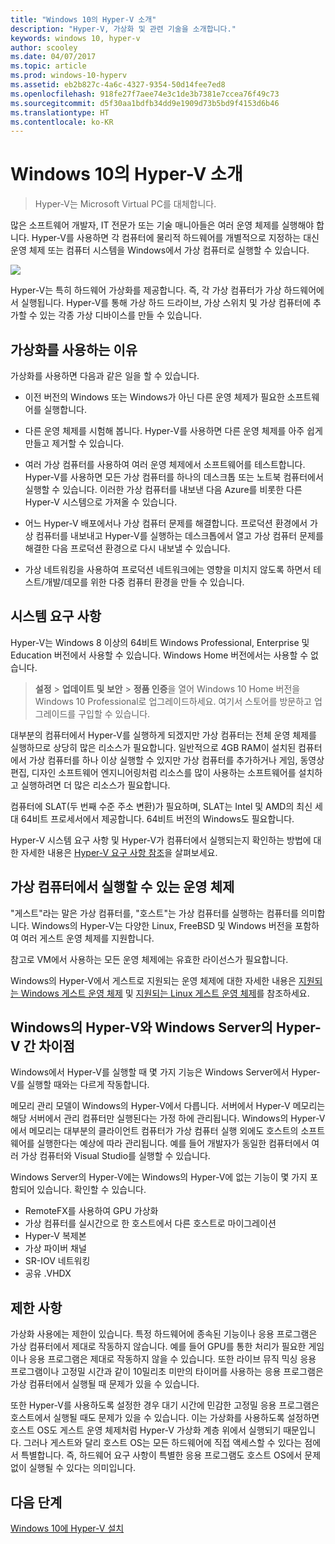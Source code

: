 ```yaml
---
title: "Windows 10의 Hyper-V 소개"
description: "Hyper-V, 가상화 및 관련 기술을 소개합니다."
keywords: windows 10, hyper-v
author: scooley
ms.date: 04/07/2017
ms.topic: article
ms.prod: windows-10-hyperv
ms.assetid: eb2b827c-4a6c-4327-9354-50d14fee7ed8
ms.openlocfilehash: 918fe27f7aee74e3c1de3b7381e7ccea76f49c73
ms.sourcegitcommit: d5f30aa1bdfb34dd9e1909d73b5bd9f4153d6b46
ms.translationtype: HT
ms.contentlocale: ko-KR
---
```

# <a name="introduction-to-hyper-v-on-windows-10"></a>Windows 10의 Hyper-V 소개

> Hyper-V는 Microsoft Virtual PC를 대체합니다. 

많은 소프트웨어 개발자, IT 전문가 또는 기술 매니아들은 여러 운영 체제를 실행해야 합니다. Hyper-V를 사용하면 각 컴퓨터에 물리적 하드웨어를 개별적으로 지정하는 대신 운영 체제 또는 컴퓨터 시스템을 Windows에서 가상 컴퓨터로 실행할 수 있습니다.  

![](media/HyperVNesting.png)

Hyper-V는 특히 하드웨어 가상화를 제공합니다.  즉, 각 가상 컴퓨터가 가상 하드웨어에서 실행됩니다.  Hyper-V를 통해 가상 하드 드라이브, 가상 스위치 및 가상 컴퓨터에 추가할 수 있는 각종 가상 디바이스를 만들 수 있습니다.

## <a name="reasons-to-use-virtualization"></a>가상화를 사용하는 이유

가상화를 사용하면 다음과 같은 일을 할 수 있습니다.  
* 이전 버전의 Windows 또는 Windows가 아닌 다른 운영 체제가 필요한 소프트웨어를 실행합니다. 

* 다른 운영 체제를 시험해 봅니다. Hyper-V를 사용하면 다른 운영 체제를 아주 쉽게 만들고 제거할 수 있습니다.

* 여러 가상 컴퓨터를 사용하여 여러 운영 체제에서 소프트웨어를 테스트합니다. Hyper-V를 사용하면 모든 가상 컴퓨터를 하나의 데스크톱 또는 노트북 컴퓨터에서 실행할 수 있습니다. 이러한 가상 컴퓨터를 내보낸 다음 Azure를 비롯한 다른 Hyper-V 시스템으로 가져올 수 있습니다.

* 어느 Hyper-V 배포에서나 가상 컴퓨터 문제를 해결합니다. 프로덕션 환경에서 가상 컴퓨터를 내보내고 Hyper-V를 실행하는 데스크톱에서 열고 가상 컴퓨터 문제를 해결한 다음 프로덕션 환경으로 다시 내보낼 수 있습니다. 

* 가상 네트워킹을 사용하여 프로덕션 네트워크에는 영향을 미치지 않도록 하면서 테스트/개발/데모를 위한 다중 컴퓨터 환경을 만들 수 있습니다.

## <a name="system-requirements"></a>시스템 요구 사항
Hyper-V는 Windows 8 이상의 64비트 Windows Professional, Enterprise 및 Education 버전에서 사용할 수 있습니다.  Windows Home 버전에서는 사용할 수 없습니다.  

>  **설정** > **업데이트 및 보안** > **정품 인증**을 열어 Windows 10 Home 버전을 Windows 10 Professional로 업그레이드하세요. 여기서 스토어를 방문하고 업그레이드를 구입할 수 있습니다.

대부분의 컴퓨터에서 Hyper-V를 실행하게 되겠지만 가상 컴퓨터는 전체 운영 체제를 실행하므로 상당히 많은 리소스가 필요합니다.  일반적으로 4GB RAM이 설치된 컴퓨터에서 가상 컴퓨터를 하나 이상 실행할 수 있지만 가상 컴퓨터를 추가하거나 게임, 동영상 편집, 디자인 소프트웨어 엔지니어링처럼 리소스를 많이 사용하는 소프트웨어를 설치하고 실행하려면 더 많은 리소스가 필요합니다. 

컴퓨터에 SLAT(두 번째 수준 주소 변환)가 필요하며, SLAT는 Intel 및 AMD의 최신 세대 64비트 프로세서에서 제공합니다.  64비트 버전의 Windows도 필요합니다.

Hyper-V 시스템 요구 사항 및 Hyper-V가 컴퓨터에서 실행되는지 확인하는 방법에 대한 자세한 내용은 [Hyper-V 요구 사항 참조](..\reference\hyper-v-requirements.md)을 살펴보세요.

## <a name="operating-systems-you-can-run-in-a-virtual-machine"></a>가상 컴퓨터에서 실행할 수 있는 운영 체제
"게스트"라는 말은 가상 컴퓨터를, "호스트"는 가상 컴퓨터를 실행하는 컴퓨터를 의미합니다. Windows의 Hyper-V는 다양한 Linux, FreeBSD 및 Windows 버전을 포함하여 여러 게스트 운영 체제를 지원합니다. 

참고로 VM에서 사용하는 모든 운영 체제에는 유효한 라이선스가 필요합니다. 

Windows의 Hyper-V에서 게스트로 지원되는 운영 체제에 대한 자세한 내용은 [지원되는 Windows 게스트 운영 체제](supported-guest-os.md) 및 [지원되는 Linux 게스트 운영 체제](https://technet.microsoft.com/library/dn531030.aspx)를 참조하세요. 


## <a name="differences-between-hyper-v-on-windows-and-hyper-v-on-windows-server"></a>Windows의 Hyper-V와 Windows Server의 Hyper-V 간 차이점
Windows에서 Hyper-V를 실행할 때 몇 가지 기능은 Windows Server에서 Hyper-V를 실행할 때와는 다르게 작동합니다. 

메모리 관리 모델이 Windows의 Hyper-V에서 다릅니다. 서버에서 Hyper-V 메모리는 해당 서버에서 관리 컴퓨터만 실행된다는 가정 하에 관리됩니다. Windows의 Hyper-V에서 메모리는 대부분의 클라이언트 컴퓨터가 가상 컴퓨터 실행 외에도 호스트의 소프트웨어를 실행한다는 예상에 따라 관리됩니다. 예를 들어 개발자가 동일한 컴퓨터에서 여러 가상 컴퓨터와 Visual Studio를 실행할 수 있습니다.

Windows Server의 Hyper-V에는 Windows의 Hyper-V에 없는 기능이 몇 가지 포함되어 있습니다. 확인할 수 있습니다.

* RemoteFX를 사용하여 GPU 가상화 
* 가상 컴퓨터를 실시간으로 한 호스트에서 다른 호스트로 마이그레이션
* Hyper-V 복제본
* 가상 파이버 채널
* SR-IOV 네트워킹
* 공유 .VHDX

## <a name="limitations"></a>제한 사항
가상화 사용에는 제한이 있습니다. 특정 하드웨어에 종속된 기능이나 응용 프로그램은 가상 컴퓨터에서 제대로 작동하지 않습니다. 예를 들어 GPU를 통한 처리가 필요한 게임이나 응용 프로그램은 제대로 작동하지 않을 수 있습니다. 또한 라이브 뮤직 믹싱 응용 프로그램이나 고정밀 시간과 같이 10밀리초 미만의 타이머를 사용하는 응용 프로그램은 가상 컴퓨터에서 실행될 때 문제가 있을 수 있습니다.

또한 Hyper-V를 사용하도록 설정한 경우 대기 시간에 민감한 고정밀 응용 프로그램은 호스트에서 실행될 때도 문제가 있을 수 있습니다.  이는 가상화를 사용하도록 설정하면 호스트 OS도 게스트 운영 체제처럼 Hyper-V 가상화 계층 위에서 실행되기 때문입니다. 그러나 게스트와 달리 호스트 OS는 모든 하드웨어에 직접 액세스할 수 있다는 점에서 특별합니다. 즉, 하드웨어 요구 사항이 특별한 응용 프로그램도 호스트 OS에서 문제 없이 실행될 수 있다는 의미입니다.

## <a name="next-step"></a>다음 단계
[Windows 10에 Hyper-V 설치](..\quick-start\enable-hyper-v.md) 
